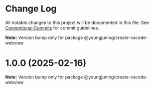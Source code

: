 # Change Log

All notable changes to this project will be documented in this file.
See [Conventional Commits](https://conventionalcommits.org) for commit guidelines.



**Note:** Version bump only for package @youngjuning/create-vscode-webview





# 1.0.0 (2025-02-16)

**Note:** Version bump only for package @youngjuning/create-vscode-webview

